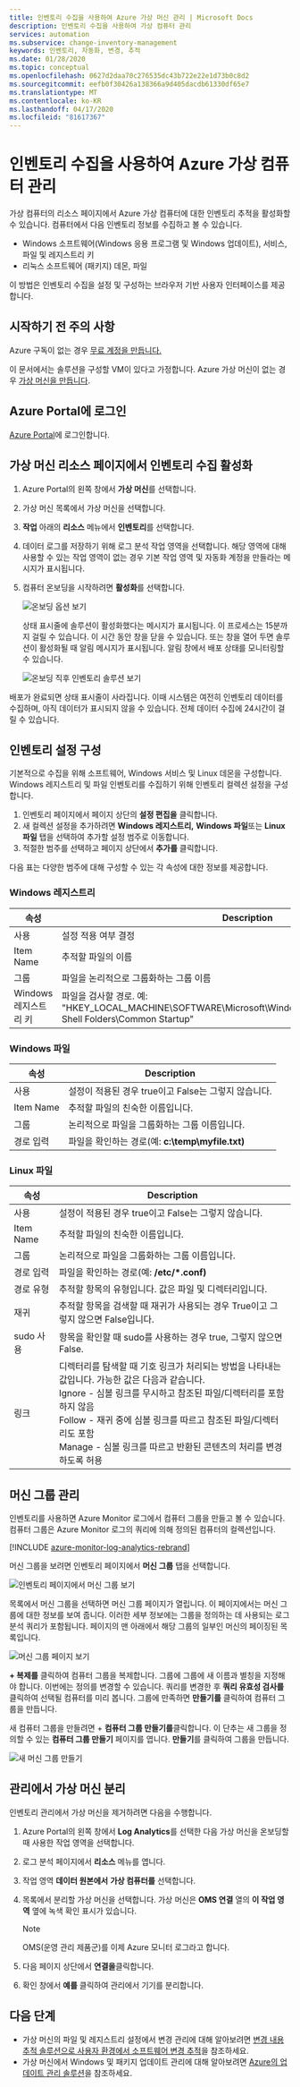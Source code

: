 ```yaml
---
title: 인벤토리 수집을 사용하여 Azure 가상 머신 관리 | Microsoft Docs
description: 인벤토리 수집을 사용하여 가상 컴퓨터 관리
services: automation
ms.subservice: change-inventory-management
keywords: 인벤토리, 자동화, 변경, 추적
ms.date: 01/28/2020
ms.topic: conceptual
ms.openlocfilehash: 0627d2daa70c276535dc43b722e22e1d73b0c8d2
ms.sourcegitcommit: eefb0f30426a138366a9d405dacdb61330df65e7
ms.translationtype: MT
ms.contentlocale: ko-KR
ms.lasthandoff: 04/17/2020
ms.locfileid: "81617367"
---
```

# <a name="manage-an-azure-virtual-machine-with-inventory-collection"></a>인벤토리 수집을 사용하여 Azure 가상 컴퓨터 관리

가상 컴퓨터의 리소스 페이지에서 Azure 가상 컴퓨터에 대한 인벤토리 추적을 활성화할 수 있습니다. 컴퓨터에서 다음 인벤토리 정보를 수집하고 볼 수 있습니다.

- Windows 소프트웨어(Windows 응용 프로그램 및 Windows 업데이트), 서비스, 파일 및 레지스트리 키
- 리눅스 소프트웨어 (패키지) 데몬, 파일

이 방법은 인벤토리 수집을 설정 및 구성하는 브라우저 기반 사용자 인터페이스를 제공합니다.

## <a name="before-you-begin"></a>시작하기 전 주의 사항

Azure 구독이 없는 경우 [무료 계정을 만듭니다.](https://azure.microsoft.com/free/)

이 문서에서는 솔루션을 구성할 VM이 있다고 가정합니다. Azure 가상 머신이 없는 경우 [가상 머신을 만듭니다](../virtual-machines/windows/quick-create-portal.md).

## <a name="sign-in-to-the-azure-portal"></a>Azure Portal에 로그인

[Azure Portal](https://portal.azure.com/)에 로그인합니다.

## <a name="enable-inventory-collection-from-the-virtual-machine-resource-page"></a>가상 머신 리소스 페이지에서 인벤토리 수집 활성화

1. Azure Portal의 왼쪽 창에서 **가상 머신**를 선택합니다.
2. 가상 머신 목록에서 가상 머신을 선택합니다.
3. **작업** 아래의 **리소스** 메뉴에서 **인벤토리**를 선택합니다.
4. 데이터 로그를 저장하기 위해 로그 분석 작업 영역을 선택합니다.
    해당 영역에 대해 사용할 수 있는 작업 영역이 없는 경우 기본 작업 영역 및 자동화 계정을 만들라는 메시지가 표시됩니다.
5. 컴퓨터 온보딩을 시작하려면 **활성화**를 선택합니다.

   ![온보딩 옵션 보기](./media/automation-vm-inventory/inventory-onboarding-options.png)

    상태 표시줄에 솔루션이 활성화했다는 메시지가 표시됩니다. 이 프로세스는 15분까지 걸릴 수 있습니다. 이 시간 동안 창을 닫을 수 있습니다. 또는 창을 열어 두면 솔루션이 활성화될 때 알림 메시지가 표시됩니다. 알림 창에서 배포 상태를 모니터링할 수 있습니다.

   ![온보딩 직후 인벤토리 솔루션 보기](./media/automation-vm-inventory/inventory-onboarded.png)

배포가 완료되면 상태 표시줄이 사라집니다. 이때 시스템은 여전히 인벤토리 데이터를 수집하며, 아직 데이터가 표시되지 않을 수 있습니다. 전체 데이터 수집에 24시간이 걸릴 수 있습니다.

## <a name="configure-your-inventory-settings"></a>인벤토리 설정 구성

기본적으로 수집을 위해 소프트웨어, Windows 서비스 및 Linux 데몬을 구성합니다. Windows 레지스트리 및 파일 인벤토리를 수집하기 위해 인벤토리 컬렉션 설정을 구성합니다.

1. 인벤토리 페이지에서 페이지 상단의 **설정 편집을** 클릭합니다.
2. 새 컬렉션 설정을 추가하려면 **Windows 레지스트리,** **Windows 파일**또는 **Linux 파일** 탭을 선택하여 추가할 설정 범주로 이동합니다.
3. 적절한 범주를 선택하고 페이지 상단에서 **추가를** 클릭합니다.

다음 표는 다양한 범주에 대해 구성할 수 있는 각 속성에 대한 정보를 제공합니다.

### <a name="windows-registry"></a>Windows 레지스트리

|속성  |Description  |
|---------|---------|
|사용     | 설정 적용 여부 결정        |
|Item Name     | 추적할 파일의 이름        |
|그룹     | 파일을 논리적으로 그룹화하는 그룹 이름        |
|Windows 레지스트리 키   | 파일을 검사할 경로. 예: "HKEY_LOCAL_MACHINE\SOFTWARE\Microsoft\Windows\CurrentVersion\Explorer\User Shell Folders\Common Startup"      |

### <a name="windows-files"></a>Windows 파일

|속성  |Description  |
|---------|---------|
|사용     | 설정이 적용된 경우 true이고 False는 그렇지 않습니다.        |
|Item Name     | 추적할 파일의 친숙한 이름입니다.        |
|그룹     | 논리적으로 파일을 그룹화하는 그룹 이름입니다.       |
|경로 입력     | 파일을 확인하는 경로(예: **c:\temp\myfile.txt)**

### <a name="linux-files"></a>Linux 파일

|속성  |Description  |
|---------|---------|
|사용     | 설정이 적용된 경우 true이고 False는 그렇지 않습니다.        |
|Item Name     | 추적할 파일의 친숙한 이름입니다.        |
|그룹     | 논리적으로 파일을 그룹화하는 그룹 이름입니다.        |
|경로 입력     | 파일을 확인하는 경로(예: **/etc/*.conf)**       |
|경로 유형     | 추적할 항목의 유형입니다. 값은 파일 및 디렉터리입니다.        |
|재귀     | 추적할 항목을 검색할 때 재귀가 사용되는 경우 True이고 그렇지 않으면 False입니다.        |
|sudo 사용     | 항목을 확인할 때 sudo를 사용하는 경우 true, 그렇지 않으면 False.         |
|링크     | 디렉터리를 탐색할 때 기호 링크가 처리되는 방법을 나타내는 값입니다. 가능한 값은 다음과 같습니다. <br> Ignore - 심볼 링크를 무시하고 참조된 파일/디렉터리를 포함하지 않음<br>Follow - 재귀 중에 심볼 링크를 따르고 참조된 파일/디렉터리도 포함<br>Manage - 심볼 링크를 따르고 반환된 콘텐츠의 처리를 변경하도록 허용      |

## <a name="manage-machine-groups"></a>머신 그룹 관리

인벤토리를 사용하면 Azure Monitor 로그에서 컴퓨터 그룹을 만들고 볼 수 있습니다. 컴퓨터 그룹은 Azure Monitor 로그의 쿼리에 의해 정의된 컴퓨터의 컬렉션입니다.

[!INCLUDE [azure-monitor-log-analytics-rebrand](../../includes/azure-monitor-log-analytics-rebrand.md)]

머신 그룹을 보려면 인벤토리 페이지에서 **머신 그룹** 탭을 선택합니다.

![인벤토리 페이지에서 머신 그룹 보기](./media/automation-vm-inventory/inventory-machine-groups.png)

목록에서 머신 그룹을 선택하면 머신 그룹 페이지가 열립니다. 이 페이지에서는 머신 그룹에 대한 정보를 보여 줍니다. 이러한 세부 정보에는 그룹을 정의하는 데 사용되는 로그 분석 쿼리가 포함됩니다. 페이지의 맨 아래에서 해당 그룹의 일부인 머신의 페이징된 목록입니다.

![머신 그룹 페이지 보기](./media/automation-vm-inventory/machine-group-page.png)

**+ 복제를** 클릭하여 컴퓨터 그룹을 복제합니다. 그룹에 그룹에 새 이름과 별칭을 지정해야 합니다. 이번에는 정의를 변경할 수 있습니다. 쿼리를 변경한 후 **쿼리 유효성 검사를** 클릭하여 선택될 컴퓨터를 미리 봅니다. 그룹에 만족하면 **만들기를** 클릭하여 컴퓨터 그룹을 만듭니다.

새 컴퓨터 그룹을 만들려면 + **컴퓨터 그룹 만들기를**클릭합니다. 이 단추는 새 그룹을 정의할 수 있는 **컴퓨터 그룹 만들기** 페이지를 엽니다. **만들기**를 클릭하여 그룹을 만듭니다.

![새 머신 그룹 만들기](./media/automation-vm-inventory/create-new-group.png)

## <a name="disconnect-your-virtual-machine-from-management"></a>관리에서 가상 머신 분리

인벤토리 관리에서 가상 머신을 제거하려면 다음을 수행합니다.

1. Azure Portal의 왼쪽 창에서 **Log Analytics**를 선택한 다음 가상 머신을 온보딩할 때 사용한 작업 영역을 선택합니다.
2. 로그 분석 페이지에서 **리소스** 메뉴를 엽니다.
3. 작업 영역 **데이터 원본에서** **가상 컴퓨터를** 선택합니다.
4. 목록에서 분리할 가상 머신을 선택합니다. 가상 머신은 **OMS 연결** 열의 **이 작업 영역** 옆에 녹색 확인 표시가 있습니다.

   >[!NOTE]
   >OMS(운영 관리 제품군)를 이제 Azure 모니터 로그라고 합니다.
   
5. 다음 페이지 상단에서 **연결을**클릭합니다.
6. 확인 창에서 **예를** 클릭하여 관리에서 기기를 분리합니다.

## <a name="next-steps"></a>다음 단계

* 가상 머신의 파일 및 레지스트리 설정에서 변경 관리에 대해 알아보려면 [변경 내용 추적 솔루션으로 사용자 환경에서 소프트웨어 변경 추적](../log-analytics/log-analytics-change-tracking.md)을 참조하세요.
* 가상 머신에서 Windows 및 패키지 업데이트 관리에 대해 알아보려면 [Azure의 업데이트 관리 솔루션](../operations-management-suite/oms-solution-update-management.md)을 참조하세요.